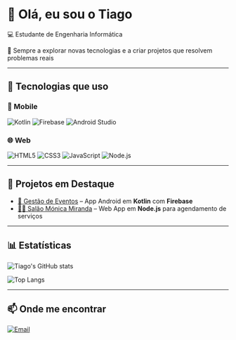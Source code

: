 # 👋 Olá, eu sou o Tiago

💻 Estudante de Engenharia Informática

🚀 Sempre a explorar novas tecnologias e a criar projetos que resolvem problemas reais  

---

## 🚀 Tecnologias que uso

### 📱 Mobile
![Kotlin](https://img.shields.io/badge/Kotlin-0095D5?style=for-the-badge&logo=kotlin&logoColor=white)
![Firebase](https://img.shields.io/badge/Firebase-FFCA28?style=for-the-badge&logo=firebase&logoColor=black)
![Android Studio](https://img.shields.io/badge/Android%20Studio-3DDC84?style=for-the-badge&logo=androidstudio&logoColor=white)

### 🌐 Web
![HTML5](https://img.shields.io/badge/HTML5-E34F26?style=for-the-badge&logo=html5&logoColor=white)
![CSS3](https://img.shields.io/badge/CSS3-1572B6?style=for-the-badge&logo=css3&logoColor=white)
![JavaScript](https://img.shields.io/badge/JavaScript-F7DF1E?style=for-the-badge&logo=javascript&logoColor=black)
![Node.js](https://img.shields.io/badge/Node.js-43853D?style=for-the-badge&logo=node.js&logoColor=white)



---


## 🌟 Projetos em Destaque

- [📱 Gestão de Eventos](https://github.com/TiagoMiranda03/projeto-eventos) – App Android em **Kotlin** com **Firebase**  
- [💇‍♀️ Salão Mónica Miranda](https://github.com/TiagoMiranda03/salao-monicamiranda) – Web App em **Node.js** para agendamento de serviços  


---

## 📊 Estatísticas

![Tiago's GitHub stats](https://github-readme-stats.vercel.app/api?username=TiagoMiranda03&&theme=tokyonight&rank_icon=none)

![Top Langs](https://github-readme-stats.vercel.app/api/top-langs/?username=TiagoMiranda03&layout=compact&theme=tokyonight)

---

## 📫 Onde me encontrar

[![Email](https://img.shields.io/badge/Email-D14836?style=for-the-badge&logo=gmail&logoColor=white)](mailto:tiagomiranda3452@gmail.com)
